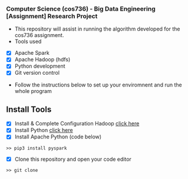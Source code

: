 ### Computer Science (cos736) - Big Data Engineering [Assignment] Research Project

- This repository will assist in running the algorithm developed for the cos736 assignment.
- Tools used
- [x] Apache Spark
- [x] Apache Hadoop (hdfs)
- [x] Python development
- [x] Git version control
- Follow the instructions below to set up your enviromnent and run the whole program

## Install Tools
- [x] Install & Complete Configuration Hadoop [click here](https://hadoop.apache.org/docs/stable/hadoop-project-dist/hadoop-common/SingleCluster.html)
- [x] Install Python [click here](https://www.python.org/downloads/)
- [x] Install Apache Python (code below) 
```
>> pip3 install pyspark
```
- [x] Clone this repository and open your code editor

```
>> git clone 
```
